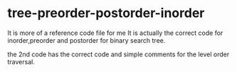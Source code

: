 # tree-preorder-postorder-inorder
It is more of a reference code file for me
It is actually the correct code for inorder,preorder and postorder for binary search tree.
 
the 2nd code has the correct code and simple comments for the level order traversal.
